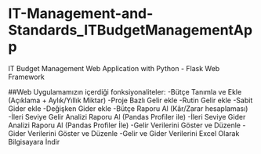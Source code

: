 # IT-Management-and-Standards_ITBudgetManagementApp
IT Budget Management Web Application with Python - Flask Web Framework

##Web Uygulamamızın içerdiği fonksiyonaliteler:
-Bütçe Tanımla ve Ekle (Açıklama + Aylık/Yıllık Miktar)
-Proje Bazlı Gelir ekle
-Rutin Gelir ekle
-Sabit Gider ekle
-Değişken Gider ekle
-Bütçe Raporu Al (Kâr/Zarar hesaplaması)
-İleri Seviye Gelir Analizi Raporu Al (Pandas Profiler ile)
-İleri Seviye Gider Analizi Raporu Al (Pandas Profiler İle)
-Gelir Verilerini Göster ve Düzenle
-Gider Verilerini Göster ve Düzenle
-Gelir ve Gider Verilerini Excel Olarak Bilgisayara İndir



